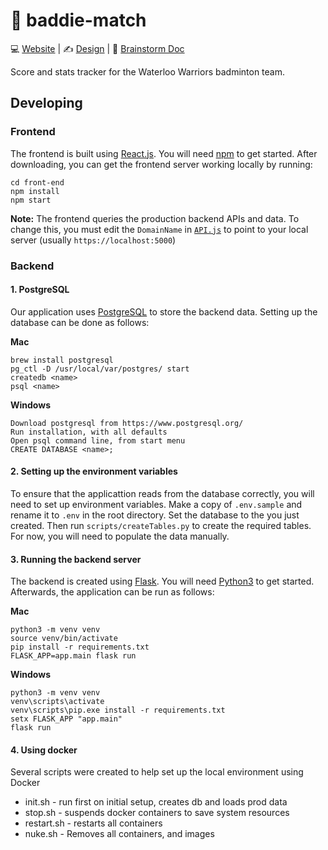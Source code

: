 # 🏸 baddie-match

💻 [Website](https://baddie-match.herokuapp.com/) | ✍️ [Design](https://www.figma.com/file/cMTxu6tnGFqgTrjF2QLrtN/Untitled?node-id=0%3A1) | 📝 [Brainstorm Doc](https://docs.google.com/document/d/1A5pw-I7XXs6muCWZoTlrFCgsVgHOLn6HExxoHoQ8-58/edit?usp=sharing)

Score and stats tracker for the Waterloo Warriors badminton team.

## Developing

### Frontend

The frontend is built using [React.js](https://reactjs.org/). You will need [npm](https://www.npmjs.com/) to get started. After downloading, you can get the frontend server working locally by running:
```
cd front-end
npm install
npm start
```
**Note:** The frontend queries the production backend APIs and data. To change this, you must edit the `DomainName` in [`API.js`](https://github.com/angelamchen/baddie-match/blob/main/front-end/src/API/API.js) to point to your local server (usually `https://localhost:5000`)

### Backend
#### 1. PostgreSQL
Our application uses [PostgreSQL](https://www.postgresql.org/) to store the backend data. Setting up the database can be done as follows:

**Mac**
```
brew install postgresql
pg_ctl -D /usr/local/var/postgres/ start
createdb <name>
psql <name>
```

**Windows**
```
Download postgresql from https://www.postgresql.org/
Run installation, with all defaults
Open psql command line, from start menu
CREATE DATABASE <name>;
```

#### 2. Setting up the environment variables
To ensure that the applicattion reads from the database correctly, you will need to set up environment variables. Make a copy of `.env.sample` and rename it to `.env` in the root directory. Set the database to the <name> you just created. Then run `scripts/createTables.py` to create the required tables. For now, you will need to populate the data manually.

#### 3. Running the backend server
  
The backend is created using [Flask](https://flask.palletsprojects.com/en/2.0.x/). You will need [Python3](https://www.python.org/downloads/) to get started. Afterwards, the application can be run as follows:
  
**Mac**
```
python3 -m venv venv
source venv/bin/activate
pip install -r requirements.txt
FLASK_APP=app.main flask run
```
**Windows**
```
python3 -m venv venv
venv\scripts\activate
venv\scripts\pip.exe install -r requirements.txt
setx FLASK_APP "app.main"
flask run
```

#### 4. Using docker

Several scripts were created to help set up the local environment using Docker
* init.sh - run first on initial setup, creates db and loads prod data
* stop.sh - suspends docker containers to save system resources
* restart.sh - restarts all containers
* nuke.sh - Removes all containers, and images
